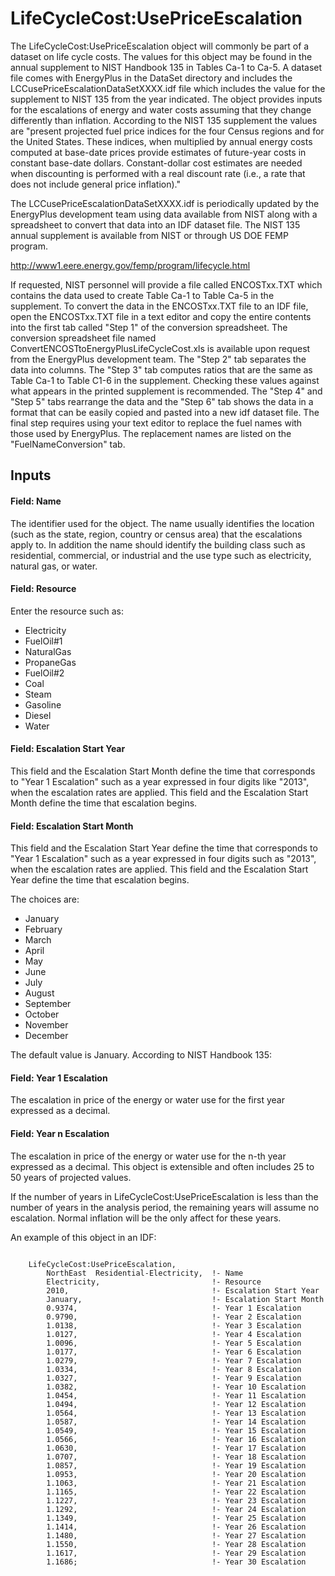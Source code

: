 # LifeCycleCost:UsePriceEscalation

The LifeCycleCost:UsePriceEscalation object will commonly be part of a dataset on life cycle costs. The values for this object may be found in the annual supplement to NIST Handbook 135 in Tables Ca-1 to Ca-5. A dataset file comes with EnergyPlus in the DataSet directory and includes the LCCusePriceEscalationDataSetXXXX.idf file which includes the value for the supplement to NIST 135 from the year indicated. The object provides inputs for the escalations of energy and water costs assuming that they change differently than inflation. According to the NIST 135 supplement the values are "present projected fuel price indices for the four Census regions and for the United States. These indices, when multiplied by annual energy costs computed at base-date prices provide estimates of future-year costs in constant base-date dollars. Constant-dollar cost estimates are needed when discounting is performed with a real discount rate (i.e., a rate that does not include general price inflation)."

The LCCusePriceEscalationDataSetXXXX.idf is periodically updated by the EnergyPlus development team using data available from NIST along with a spreadsheet to convert that data into an IDF dataset file. The NIST 135 annual supplement is available from NIST or through US DOE FEMP program.

http://www1.eere.energy.gov/femp/program/lifecycle.html

If requested, NIST personnel will provide a file called ENCOSTxx.TXT which contains the data used to create Table Ca-1 to Table Ca-5 in the supplement. To convert the data in the ENCOSTxx.TXT file to an IDF file, open the ENCOSTxx.TXT file in a text editor and copy the entire contents into the first tab called "Step 1" of the conversion spreadsheet. The conversion spreadsheet file named ConvertENCOSTtoEnergyPlusLifeCycleCost.xls is available upon request from the EnergyPlus development team. The "Step 2" tab separates the data into columns. The "Step 3" tab computes ratios that are the same as Table Ca-1 to Table C1-6 in the supplement. Checking these values against what appears in the printed supplement is recommended. The "Step 4" and "Step 5" tabs rearrange the data and the "Step 6" tab shows the data in a format that can be easily copied and pasted into a new idf dataset file. The final step requires using your text editor to replace the fuel names with those used by EnergyPlus. The replacement names are listed on the "FuelNameConversion" tab.

## Inputs

#### Field: Name 

The identifier used for the object. The name usually identifies the location (such as the state, region, country or census area) that the escalations apply to. In addition the name should identify the building class such as residential, commercial, or industrial and the use type such as electricity, natural gas, or water.

#### Field: Resource

Enter the resource such as:

- Electricity
- FuelOil#1
- NaturalGas
- PropaneGas
- FuelOil#2
- Coal
- Steam
- Gasoline
- Diesel
- Water

#### Field: Escalation Start Year

This field and the Escalation Start Month define the time that corresponds to "Year 1 Escalation" such as a year expressed in four digits like "2013", when the escalation rates are applied. This field and the Escalation Start Month define the time that escalation begins.

#### Field: Escalation Start Month 

This field and the Escalation Start Year define the time that corresponds to "Year 1 Escalation" such as  a year expressed in four digits such as "2013", when the escalation rates are applied. This field and the Escalation Start Year define the time that escalation begins.

The choices are:

- January
- February
- March
- April
- May
- June
- July
- August
- September
- October
- November
- December

The default value is January. According to NIST Handbook 135:

#### Field: Year 1 Escalation

The escalation in price of the energy or water use for the first year expressed as a decimal.

#### Field: Year n Escalation

The escalation in price of the energy or water use for the n-th year expressed as a decimal. This object is extensible and often includes 25 to 50 years of projected values.

If the number of years in LifeCycleCost:UsePriceEscalation is less than the number of years in the analysis period, the remaining years will assume no escalation. Normal inflation will be the only affect for these years.

An example of this object in an IDF:

~~~~~~~~~~~~~~~~~~~~

    LifeCycleCost:UsePriceEscalation,
        NorthEast  Residential-Electricity,  !- Name
        Electricity,                         !- Resource
        2010,                                !- Escalation Start Year
        January,                             !- Escalation Start Month
        0.9374,                              !- Year 1 Escalation
        0.9790,                              !- Year 2 Escalation
        1.0138,                              !- Year 3 Escalation
        1.0127,                              !- Year 4 Escalation
        1.0096,                              !- Year 5 Escalation
        1.0177,                              !- Year 6 Escalation
        1.0279,                              !- Year 7 Escalation
        1.0334,                              !- Year 8 Escalation
        1.0327,                              !- Year 9 Escalation
        1.0382,                              !- Year 10 Escalation
        1.0454,                              !- Year 11 Escalation
        1.0494,                              !- Year 12 Escalation
        1.0564,                              !- Year 13 Escalation
        1.0587,                              !- Year 14 Escalation
        1.0549,                              !- Year 15 Escalation
        1.0566,                              !- Year 16 Escalation
        1.0630,                              !- Year 17 Escalation
        1.0707,                              !- Year 18 Escalation
        1.0857,                              !- Year 19 Escalation
        1.0953,                              !- Year 20 Escalation
        1.1063,                              !- Year 21 Escalation
        1.1165,                              !- Year 22 Escalation
        1.1227,                              !- Year 23 Escalation
        1.1292,                              !- Year 24 Escalation
        1.1349,                              !- Year 25 Escalation
        1.1414,                              !- Year 26 Escalation
        1.1480,                              !- Year 27 Escalation
        1.1550,                              !- Year 28 Escalation
        1.1617,                              !- Year 29 Escalation
        1.1686;                              !- Year 30 Escalation
~~~~~~~~~~~~~~~~~~~~